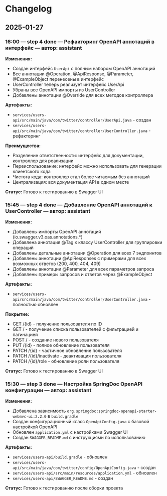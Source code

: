 # Changelog

## 2025-01-27

### 16:00 — step 4 done — Рефакторинг OpenAPI аннотаций в интерфейс — автор: assistant

**Изменения:**
- Создан интерфейс `UserApi` с полным набором OpenAPI аннотаций
- Все аннотации @Operation, @ApiResponse, @Parameter, @ExampleObject перенесены в интерфейс
- UserController теперь реализует интерфейс UserApi
- Убраны все OpenAPI импорты из UserController
- Добавлены аннотации @Override для всех методов контроллера

**Артефакты:**
- `services/users-api/src/main/java/com/twitter/controller/UserApi.java` - создан
- `services/users-api/src/main/java/com/twitter/controller/UserController.java` - рефакторинг

**Преимущества:**
- Разделение ответственности: интерфейс для документации, контроллер для реализации
- Переиспользование: интерфейс можно использовать для генерации клиентского кода
- Чистота кода: контроллер стал более читаемым без аннотаций
- Централизация: вся документация API в одном месте

**Статус:** Готово к тестированию в Swagger UI

### 15:45 — step 4 done — Добавление OpenAPI аннотаций к UserController — автор: assistant

**Изменения:**
- Добавлены импорты OpenAPI аннотаций (io.swagger.v3.oas.annotations.*)
- Добавлена аннотация @Tag к классу UserController для группировки операций
- Добавлены детальные аннотации @Operation для всех 7 эндпоинтов
- Добавлены аннотации @ApiResponses с примерами для всех возможных ответов (200, 400, 404, 409)
- Добавлены аннотации @Parameter для всех параметров запроса
- Добавлены примеры запросов и ответов через @ExampleObject

**Артефакты:**
- `services/users-api/src/main/java/com/twitter/controller/UserController.java` - полностью обновлен

**Покрытие:**
- GET /{id} - получение пользователя по ID
- GET / - получение списка пользователей с фильтрацией и пагинацией  
- POST / - создание нового пользователя
- PUT /{id} - полное обновление пользователя
- PATCH /{id} - частичное обновление пользователя
- PATCH /{id}/inactivate - деактивация пользователя
- PATCH /{id}/role - обновление роли пользователя

**Статус:** Готово к тестированию в Swagger UI

### 15:30 — step 3 done — Настройка SpringDoc OpenAPI конфигурации — автор: assistant

**Изменения:**
- Добавлена зависимость `org.springdoc:springdoc-openapi-starter-webmvc-ui:2.2.0` в `build.gradle`
- Создан конфигурационный класс `OpenApiConfig.java` с базовой настройкой OpenAPI
- Обновлен `application.yml` с настройками Swagger UI
- Создан `SWAGGER_README.md` с инструкциями по использованию

**Артефакты:**
- `services/users-api/build.gradle` - обновлен
- `services/users-api/src/main/java/com/twitter/config/OpenApiConfig.java` - создан
- `services/users-api/src/main/resources/application.yml` - обновлен
- `services/users-api/SWAGGER_README.md` - создан

**Статус:** Готово к тестированию после сборки проекта

